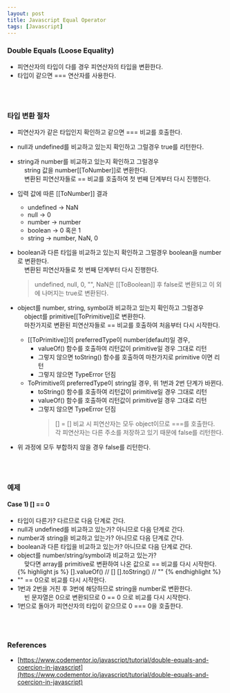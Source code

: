 ```yaml
---
layout: post
title: Javascript Equal Operator
tags: [Javascript]
---
```


### Double Equals (Loose Equality)
- 피연산자의 타입이 다를 경우 피연산자의 타입을 변환한다.
- 타입이 같으면 === 연산자를 사용한다.
<br>
<br>

### 타입 변환 절차
- 피연산자가 같은 타입인지 확인하고 같으면 === 비교를 호출한다.
- null과 undefined를 비교하고 있는지 확인하고 그럴경우 true를 리턴한다.
- string과 number를 비교하고 있는지 확인하고 그럴경우<br>
&nbsp;&nbsp;&nbsp;&nbsp;string 값을 number[[ToNumber]]로 변환한다.<br>
&nbsp;&nbsp;&nbsp;&nbsp;변환된 피연산자들로 == 비교를 호출하여 첫 번째 단계부터 다시 진행한다.
- 입력 값에 따른 [[ToNumber]] 결과
  - undefined → NaN
  - null → 0
  - number → number
  - boolean → 0 혹은 1
  - string → number, NaN, 0

- boolean과 다른 타입을 비교하고 있는지 확인하고 그럴경우 boolean을 number로 변환한다.<br>
&nbsp;&nbsp;&nbsp;&nbsp;변환된 피연산자들로 첫 번째 단계부터 다시 진행한다.
    > undefined, null, 0, "", NaN은 [[ToBoolean]] 후 false로 변환되고 이 외에 나머지는 true로 변환된다.

- object를 number, string, symbol과 비교하고 있는지 확인하고 그럴경우 <br>
&nbsp;&nbsp;&nbsp;&nbsp;object를 primitive[[ToPrimitive]]로 변환한다.<br>
&nbsp;&nbsp;&nbsp;&nbsp;마찬가지로 변환된 피연산자들로 == 비교를 호출하여 처음부터 다시 시작한다.
  - [[ToPrimitive]]의 preferredType이 number(default)일 경우,  
    - valueOf() 함수를 호출하여 리턴값이 primitive일 경우 그대로 리턴
    - 그렇지 않으면 toString() 함수를 호출하여 마찬가지로 primitive 이면 리턴
    - 그렇지 않으면 TypeError 던짐
  - ToPrimitive의 preferredType이 string일 경우, 위 1번과 2번 단계가 바뀐다.
    - toString() 함수를 호출하여 리턴값이 primitive일 경우 그대로 리턴
    - valueOf() 함수를 호출하여 리턴값이 primitive일 경우 그대로 리턴
    - 그렇지 않으면 TypeError 던짐
        > [] = [] 비교 시 피연산자는 모두 object이므로 ===를 호출한다. <br>
        각 피연산자는 다른 주소를 저장하고 있기 때문에 false를 리턴한다.

- 위 과정에 모두 부합하지 않을 경우 false를 리턴한다.
<br>
<br>

### 예제
#### Case 1) [] == 0
- 타입이 다른가? 다르므로 다음 단계로 간다.
- null과 undefined를 비교하고 있는가? 아니므로 다음 단계로 간다.
- number과 string을 비교하고 있는가? 아니므로 다음 단계로 간다.
- boolean과 다른 타입을 비교하고 있는가? 아니므로 다음 단계로 간다.
- object를 number/string/symbol과 비교하고 있는가?<br>
&nbsp;&nbsp;&nbsp;&nbsp;맞다면 array를 primitive로 변환하여 나온 값으로 == 비교를 다시 시작한다.
    {% highlight js %}
    [].valueOf()
    // []
    [].toString()
    // ""
    {% endhighlight %}
- "" == 0으로 비교를 다시 시작한다.
- 1번과 2번을 거친 후 3번에 해당하므로 string을 number로 변환한다.<br>
&nbsp;&nbsp;&nbsp;&nbsp;빈 문자열은 0으로 변환되므로 0 == 0 으로 비교를 다시 시작한다.
- 1번으로 돌아가 피연산자의 타입이 같으므로 0 === 0을 호출한다.
<br>
<br>

### References
- [https://www.codementor.io/javascript/tutorial/double-equals-and-coercion-in-javascript](https://www.codementor.io/javascript/tutorial/double-equals-and-coercion-in-javascript)
